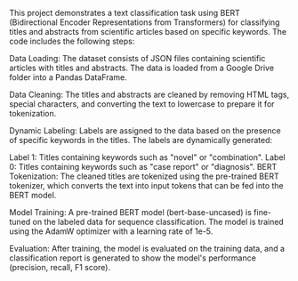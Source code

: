 This project demonstrates a text classification task using BERT (Bidirectional Encoder Representations from Transformers) for classifying titles and abstracts from scientific articles based on specific keywords. The code includes the following steps:

Data Loading: The dataset consists of JSON files containing scientific articles with titles and abstracts. The data is loaded from a Google Drive folder into a Pandas DataFrame.

Data Cleaning: The titles and abstracts are cleaned by removing HTML tags, special characters, and converting the text to lowercase to prepare it for tokenization.

Dynamic Labeling: Labels are assigned to the data based on the presence of specific keywords in the titles. The labels are dynamically generated:

Label 1: Titles containing keywords such as "novel" or "combination".
Label 0: Titles containing keywords such as "case report" or "diagnosis".
BERT Tokenization: The cleaned titles are tokenized using the pre-trained BERT tokenizer, which converts the text into input tokens that can be fed into the BERT model.

Model Training: A pre-trained BERT model (bert-base-uncased) is fine-tuned on the labeled data for sequence classification. The model is trained using the AdamW optimizer with a learning rate of 1e-5.

Evaluation: After training, the model is evaluated on the training data, and a classification report is generated to show the model's performance (precision, recall, F1 score).

